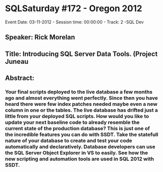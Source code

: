 # SQLSaturday #172 - Oregon 2012
Event Date: 03-11-2012 - Session time: 00:00:00 - Track: 2 -SQL Dev
## Speaker: Rick  Morelan
## Title: Introducing SQL Server Data Tools. (Project Juneau
## Abstract:
### Your final scripts deployed to the live database a few months ago and almost everything went perfectly. Since then you have heard there were few index patches needed maybe even a new column in one or the tables. The live database has drifted just a little from your deployed SQL scripts. How would you like to update your next baseline code to already resemble the current state of the production database? This is just one of the incredible features you can do with SSDT. Take the statefull nature of your database to create and test your code automatically and declaratively. Database developers can use the SQL Server Object Explorer in VS to easily. See how the new scripting and automation tools are used in SQL 2012 with SSDT.
